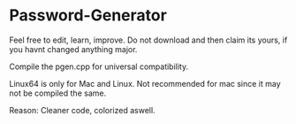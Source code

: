 # Password-Generator

Feel free to edit, learn, improve.
Do not download and then claim its yours, if you havnt changed anything major.

Compile the pgen.cpp for universal compatibility.

Linux64 is only for Mac and Linux. Not recommended for mac since it may not be compiled the same.

Reason: Cleaner code, colorized aswell.
